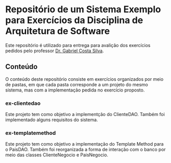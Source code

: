 # Repositório de um Sistema Exemplo para Exercícios da Disciplina de Arquitetura de Software

Este repositório é utilizado para entrega para avalição dos exercícios pedidos pelo professor [Dr. Gabriel Costa Silva](http://gabrielcosta.utfpr.site).

## Conteúdo

O conteúdo deste repositório consiste em exercícios organizados por meio de pastas, em que cada pasta corresponde a um projeto do mesmo sistema, mas com a implementação pedida no exercício proposto.

### ex-clientedao

Este projeto tem como objetivo a implementção do ClienteDAO. Também foi implementado alguns requisitos do sistema.

### ex-templatemethod

Este projeto tem como objetivo a implementação do Template Method para o PaisDAO. Também foi reorganizada a forma de interação com o banco por meio das classes ClienteNegocio e PaisNegocio.